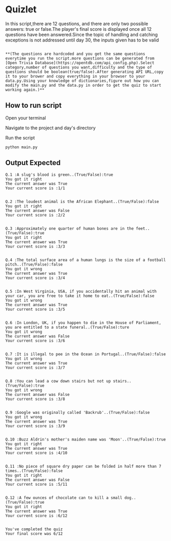 # Quizlet
In this script,there are 12 questions, and there are only two possible answers: true or false.The player's final score is displayed once all 12 questions have been answered.Since the topic of handling and catching exceptions is not addressed until day 30, the inputs given has to be valid

```Optional task:

**(The questions are hardcoded and you get the same questions everytime you run the script.more questions can be generated from [Open Trivia Database](https://opentdb.com/api_config.php).Select category,number of questions you want,difficulty and the type of questions should be boolean(true/false).After generating API URL,copy it to your brower and copy everything in your browser to your data.py.Using your knowledge of dictionaries,figure out how you can modify the main.py and the data.py in order to get the quiz to start working again.)** 
```

## How to run script

Open your terminal

Navigate to the project and day's directory

Run the script

`python main.py`

## Output Expected
```
Q.1 :A slug's blood is green..(True/False):true
You got it right
The current answer was True
Your current score is :1/1


Q.2 :The loudest animal is the African Elephant..(True/False):false
You got it right
The current answer was False
Your current score is :2/2


Q.3 :Approximately one quarter of human bones are in the feet..(True/False):true
You got it right
The current answer was True
Your current score is :3/3


Q.4 :The total surface area of a human lungs is the size of a football pitch..(True/False):false
You got it wrong
The current answer was True
Your current score is :3/4


Q.5 :In West Virginia, USA, if you accidentally hit an animal with your car, you are free to take it home to eat..(True/False):false
You got it wrong
The current answer was True
Your current score is :3/5


Q.6 :In London, UK, if you happen to die in the House of Parliament, you are entitled to a state funeral..(True/False):ture
You got it wrong
The current answer was False
Your current score is :3/6


Q.7 :It is illegal to pee in the Ocean in Portugal..(True/False):false
You got it wrong
The current answer was True
Your current score is :3/7


Q.8 :You can lead a cow down stairs but not up stairs..(True/False):true
You got it wrong
The current answer was False
Your current score is :3/8


Q.9 :Google was originally called 'Backrub'..(True/False):false
You got it wrong
The current answer was True
Your current score is :3/9


Q.10 :Buzz Aldrin's mother's maiden name was 'Moon'..(True/False):true
You got it right
The current answer was True
Your current score is :4/10


Q.11 :No piece of square dry paper can be folded in half more than 7 times..(True/False):false
You got it right
The current answer was False
Your current score is :5/11


Q.12 :A few ounces of chocolate can to kill a small dog..(True/False):true
You got it right
The current answer was True
Your current score is :6/12


You've completed the quiz
Your final score was 6/12
```
